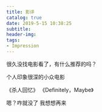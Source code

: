 ```yaml
---
title: 影评
catalog: true
date: 2019-5-15 10:38:25
subtitle:
header-img:
tags:
- Impression
---
```


很久没找电影看了，有什么推荐的吗？

个人印象很深的小众电影

《杀人回忆》
《Definitely，Maybe》

嗯？咋就没了
我想想再来


